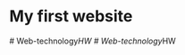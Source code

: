 # My first website
#   W e b - t e c h n o l o g y _ H W 
 
 #   W e b - t e c h n o l o g y _ H W 
 
 

